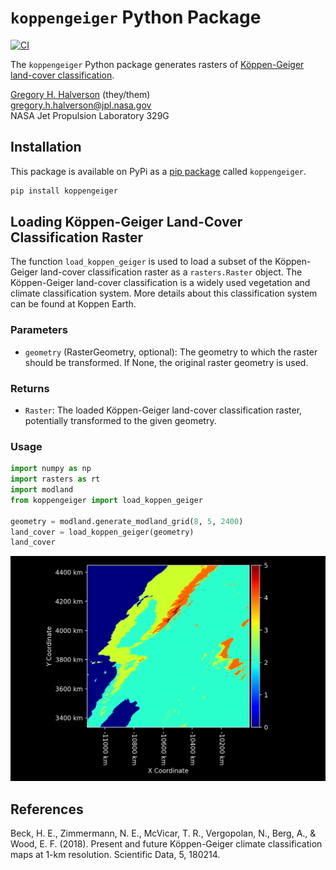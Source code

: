 # `koppengeiger` Python Package

[![CI](https://github.com/JPL-Evapotranspiration-Algorithms/koppengeiger/actions/workflows/ci.yml/badge.svg)](https://github.com/JPL-Evapotranspiration-Algorithms/koppengeiger/actions/workflows/ci.yml)

The `koppengeiger` Python package generates rasters of [Köppen-Geiger land-cover classification](https://koppen.earth/).

[Gregory H. Halverson](https://github.com/gregory-halverson-jpl) (they/them)<br>
[gregory.h.halverson@jpl.nasa.gov](mailto:gregory.h.halverson@jpl.nasa.gov)<br>
NASA Jet Propulsion Laboratory 329G

## Installation

This package is available on PyPi as a [pip package](https://pypi.org/project/koppengeiger/) called `koppengeiger`.

```bash
pip install koppengeiger
```

## Loading Köppen-Geiger Land-Cover Classification Raster

The function `load_koppen_geiger` is used to load a subset of the Köppen-Geiger land-cover classification raster as a `rasters.Raster` object. The Köppen-Geiger land-cover classification is a widely used vegetation and climate classification system. More details about this classification system can be found at Koppen Earth.

### Parameters

- `geometry` (RasterGeometry, optional): The geometry to which the raster should be transformed. If None, the original raster geometry is used.

### Returns

- `Raster`: The loaded Köppen-Geiger land-cover classification raster, potentially transformed to the given geometry.

### Usage

```python
import numpy as np
import rasters as rt
import modland
from koppengeiger import load_koppen_geiger

geometry = modland.generate_modland_grid(8, 5, 2400)
land_cover = load_koppen_geiger(geometry)
land_cover
```

![example koppen geiger map](example.png)


## References

Beck, H. E., Zimmermann, N. E., McVicar, T. R., Vergopolan, N., Berg, A., & Wood, E. F. (2018). Present and future Köppen-Geiger climate classification maps at 1-km resolution. Scientific Data, 5, 180214.
